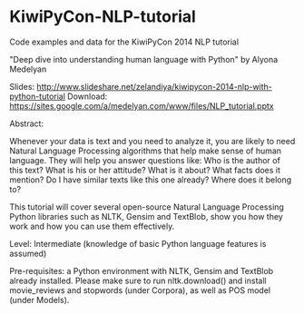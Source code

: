 KiwiPyCon-NLP-tutorial
======================

Code examples and data for the KiwiPyCon 2014 NLP tutorial

"Deep dive into understanding human language with Python" by Alyona Medelyan

Slides: http://www.slideshare.net/zelandiya/kiwipycon-2014-nlp-with-python-tutorial
Download: https://sites.google.com/a/medelyan.com/www/files/NLP_tutorial.pptx

Abstract:

Whenever your data is text and you need to analyze it, you are likely to need Natural Language Processing algorithms that help make sense of human language. They will help you answer questions like: Who is the author of this text? What is his or her attitude? What is it about? What facts does it mention? Do I have similar texts like this one already? Where does it belong to?

This tutorial will cover several open-source Natural Language Processing Python libraries such as NLTK, Gensim and TextBlob, show you how they work and how you can use them effectively.

Level: Intermediate (knowledge of basic Python language features is assumed)

Pre-requisites:
a Python environment with NLTK, Gensim and TextBlob already installed.
Please make sure to run nltk.download() and install movie_reviews and stopwords (under Corpora), as well as POS model (under Models).
